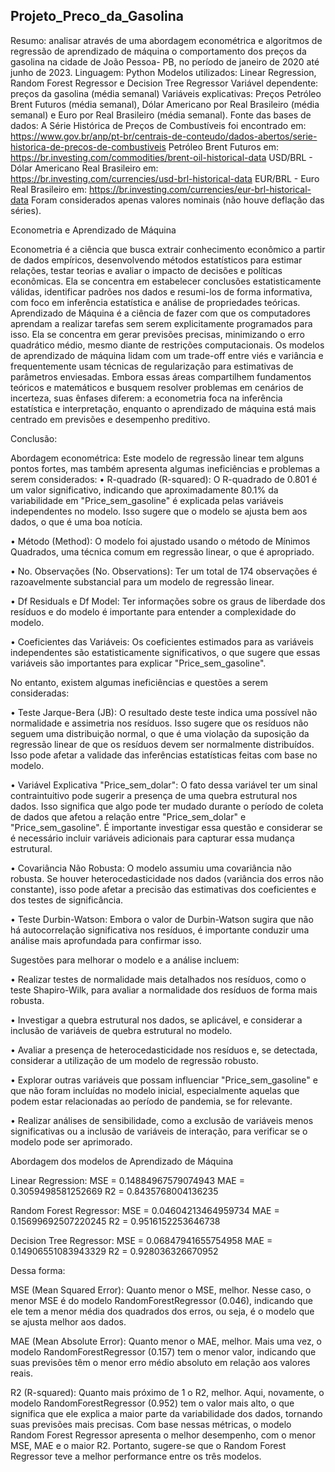 ## Projeto_Preco_da_Gasolina

Resumo: analisar através de uma abordagem econométrica e algoritmos de regressão de aprendizado de máquina o comportamento dos preços da gasolina na cidade de João Pessoa- PB, no período de janeiro de 2020 até junho de 2023.
Linguagem: Python
Modelos utilizados: Linear Regression, Random Forest Regressor e Decision Tree Regressor
Variável dependente: preços da gasolina (média semanal)
Variáveis explicativas: Preços Petróleo Brent Futuros (média semanal), Dólar Americano por Real Brasileiro (média semanal) e Euro por Real Brasileiro (média semanal).
Fonte das bases de dados:
A Série Histórica de Preços de Combustíveis foi encontrado em: https://www.gov.br/anp/pt-br/centrais-de-conteudo/dados-abertos/serie-historica-de-precos-de-combustiveis
Petróleo Brent Futuros em: https://br.investing.com/commodities/brent-oil-historical-data
USD/BRL - Dólar Americano Real Brasileiro em: https://br.investing.com/currencies/usd-brl-historical-data
EUR/BRL - Euro Real Brasileiro em: https://br.investing.com/currencies/eur-brl-historical-data
Foram considerados apenas valores nominais (não houve deflação das séries).

Econometria e Aprendizado de Máquina

Econometria é a ciência que busca extrair conhecimento econômico a partir de dados empíricos, desenvolvendo métodos estatísticos para estimar relações, testar teorias e avaliar o impacto de decisões e políticas econômicas. Ela se concentra em estabelecer conclusões estatisticamente válidas, identificar padrões nos dados e resumi-los de forma informativa, com foco em inferência estatística e análise de propriedades teóricas.
Aprendizado de Máquina é a ciência de fazer com que os computadores aprendam a realizar tarefas sem serem explicitamente programados para isso. Ela se concentra em gerar previsões precisas, minimizando o erro quadrático médio, mesmo diante de restrições computacionais. Os modelos de aprendizado de máquina lidam com um trade-off entre viés e variância e frequentemente usam técnicas de regularização para estimativas de parâmetros enviesadas.
Embora essas áreas compartilhem fundamentos teóricos e matemáticos e busquem resolver problemas em cenários de incerteza, suas ênfases diferem: a econometria foca na inferência estatística e interpretação, enquanto o aprendizado de máquina está mais centrado em previsões e desempenho preditivo.

Conclusão:

Abordagem econométrica: 
Este modelo de regressão linear tem alguns pontos fortes, mas também apresenta algumas ineficiências e problemas a serem considerados:
•	R-quadrado (R-squared): O R-quadrado de 0.801 é um valor significativo, indicando que aproximadamente 80.1% da variabilidade em "Price_sem_gasoline" é explicada pelas variáveis independentes no modelo. Isso sugere que o modelo se ajusta bem aos dados, o que é uma boa notícia.

•	Método (Method): O modelo foi ajustado usando o método de Mínimos Quadrados, uma técnica comum em regressão linear, o que é apropriado.

•	No. Observações (No. Observations): Ter um total de 174 observações é razoavelmente substancial para um modelo de regressão linear.

•	Df Residuals e Df Model: Ter informações sobre os graus de liberdade dos resíduos e do modelo é importante para entender a complexidade do modelo.

•	Coeficientes das Variáveis: Os coeficientes estimados para as variáveis independentes são estatisticamente significativos, o que sugere que essas variáveis são importantes para explicar "Price_sem_gasoline".

No entanto, existem algumas ineficiências e questões a serem consideradas:

•	Teste Jarque-Bera (JB): O resultado deste teste indica uma possível não normalidade e assimetria nos resíduos. Isso sugere que os resíduos não seguem uma distribuição normal, o que é uma violação da suposição da regressão linear de que os resíduos devem ser normalmente distribuídos. Isso pode afetar a validade das inferências estatísticas feitas com base no modelo.

•	Variável Explicativa "Price_sem_dolar": O fato dessa variável ter um sinal contraintuitivo pode sugerir a presença de uma quebra estrutural nos dados. Isso significa que algo pode ter mudado durante o período de coleta de dados que afetou a relação entre "Price_sem_dolar" e "Price_sem_gasoline". É importante investigar essa questão e considerar se é necessário incluir variáveis adicionais para capturar essa mudança estrutural.

•	Covariância Não Robusta: O modelo assumiu uma covariância não robusta. Se houver heterocedasticidade nos dados (variância dos erros não constante), isso pode afetar a precisão das estimativas dos coeficientes e dos testes de significância.

•	Teste Durbin-Watson: Embora o valor de Durbin-Watson sugira que não há autocorrelação significativa nos resíduos, é importante conduzir uma análise mais aprofundada para confirmar isso.

Sugestões para melhorar o modelo e a análise incluem:

•	Realizar testes de normalidade mais detalhados nos resíduos, como o teste Shapiro-Wilk, para avaliar a normalidade dos resíduos de forma mais robusta.

•	Investigar a quebra estrutural nos dados, se aplicável, e considerar a inclusão de variáveis de quebra estrutural no modelo.

•	Avaliar a presença de heterocedasticidade nos resíduos e, se detectada, considerar a utilização de um modelo de regressão robusto.

•	Explorar outras variáveis que possam influenciar "Price_sem_gasoline" e que não foram incluídas no modelo inicial, especialmente aquelas que podem estar relacionadas ao período de pandemia, se for relevante.

•	Realizar análises de sensibilidade, como a exclusão de variáveis menos significativas ou a inclusão de variáveis de interação, para verificar se o modelo pode ser aprimorado.

Abordagem dos modelos de Aprendizado de Máquina

Linear Regression:
MSE = 0.14884967579074943
MAE = 0.3059498581252669
R2 = 0.8435768004136235

Random Forest Regressor:
MSE = 0.04604213464959734
MAE = 0.15699692507220245
R2 = 0.9516152253646738

Decision Tree Regressor:
MSE = 0.06847941655754958
MAE = 0.14906551083943329
R2 = 0.928036326670952

Dessa forma:

MSE (Mean Squared Error): Quanto menor o MSE, melhor. Nesse caso, o menor MSE é do modelo RandomForestRegressor (0.046), indicando que ele tem a menor média dos quadrados dos erros, ou seja, é o modelo que se ajusta melhor aos dados.

MAE (Mean Absolute Error): Quanto menor o MAE, melhor. Mais uma vez, o modelo RandomForestRegressor (0.157) tem o menor valor, indicando que suas previsões têm o menor erro médio absoluto em relação aos valores reais.

R2 (R-squared): Quanto mais próximo de 1 o R2, melhor. Aqui, novamente, o modelo RandomForestRegressor (0.952) tem o valor mais alto, o que significa que ele explica a maior parte da variabilidade dos dados, tornando suas previsões mais precisas.
Com base nessas métricas, o modelo Random Forest Regressor apresenta o melhor desempenho, com o menor MSE, MAE e o maior R2. Portanto, sugere-se que o Random Forest Regressor teve a melhor performance entre os três modelos.


